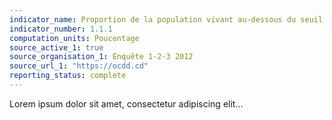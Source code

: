 ```yaml
---
indicator_name: Proportion de la population vivant au-dessous du seuil de pauvreté fixé au niveau international, par sexe, groupe d’âge, situation dans l’emploi et lieu de résidence (zone urbaine/zone rurale)
indicator_number: 1.1.1
computation_units: Poucentage
source_active_1: true
source_organisation_1: Enquête 1-2-3 2012
source_url_1: "https://ocdd.cd"
reporting_status: complete
---
```

Lorem ipsum dolor sit amet, consectetur adipiscing elit...